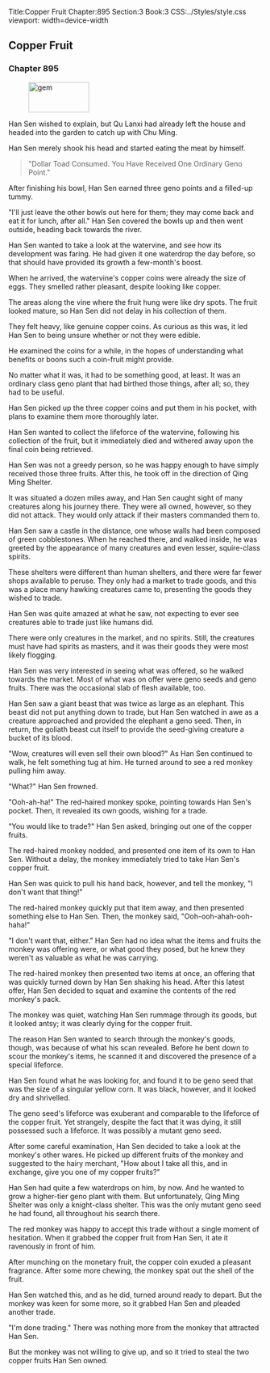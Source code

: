 Title:Copper Fruit 
Chapter:895 
Section:3 
Book:3 
CSS:../Styles/style.css 
viewport: width=device-width
  
## Copper Fruit
### Chapter 895
  
<figure>
	<img src="../Images/gem.gif" alt="gem" id="gem" width="120" height="60" />
</figure>
  

  
Han Sen wished to explain, but Qu Lanxi had already left the house and headed into the garden to catch up with Chu Ming.

Han Sen merely shook his head and started eating the meat by himself.

> "Dollar Toad Consumed. You Have Received One Ordinary Geno Point."

After finishing his bowl, Han Sen earned three geno points and a filled-up tummy.

"I'll just leave the other bowls out here for them; they may come back and eat it for lunch, after all." Han Sen covered the bowls up and then went outside, heading back towards the river.

Han Sen wanted to take a look at the watervine, and see how its development was faring. He had given it one waterdrop the day before, so that should have provided its growth a few-month's boost.

When he arrived, the watervine's copper coins were already the size of eggs. They smelled rather pleasant, despite looking like copper.

The areas along the vine where the fruit hung were like dry spots. The fruit looked mature, so Han Sen did not delay in his collection of them.

They felt heavy, like genuine copper coins. As curious as this was, it led Han Sen to being unsure whether or not they were edible.

He examined the coins for a while, in the hopes of understanding what benefits or boons such a coin-fruit might provide.

No matter what it was, it had to be something good, at least. It was an ordinary class geno plant that had birthed those things, after all; so, they had to be useful.

Han Sen picked up the three copper coins and put them in his pocket, with plans to examine them more thoroughly later.

Han Sen wanted to collect the lifeforce of the watervine, following his collection of the fruit, but it immediately died and withered away upon the final coin being retrieved.

Han Sen was not a greedy person, so he was happy enough to have simply received those three fruits. After this, he took off in the direction of Qing Ming Shelter.

It was situated a dozen miles away, and Han Sen caught sight of many creatures along his journey there. They were all owned, however, so they did not attack. They would only attack if their masters commanded them to.

Han Sen saw a castle in the distance, one whose walls had been composed of green cobblestones. When he reached there, and walked inside, he was greeted by the appearance of many creatures and even lesser, squire-class spirits.

These shelters were different than human shelters, and there were far fewer shops available to peruse. They only had a market to trade goods, and this was a place many hawking creatures came to, presenting the goods they wished to trade.

Han Sen was quite amazed at what he saw, not expecting to ever see creatures able to trade just like humans did.

There were only creatures in the market, and no spirits. Still, the creatures must have had spirits as masters, and it was their goods they were most likely flogging.

Han Sen was very interested in seeing what was offered, so he walked towards the market. Most of what was on offer were geno seeds and geno fruits. There was the occasional slab of flesh available, too.

Han Sen saw a giant beast that was twice as large as an elephant. This beast did not put anything down to trade, but Han Sen watched in awe as a creature approached and provided the elephant a geno seed. Then, in return, the goliath beast cut itself to provide the seed-giving creature a bucket of its blood.

"Wow, creatures will even sell their own blood?" As Han Sen continued to walk, he felt something tug at him. He turned around to see a red monkey pulling him away.

"What?" Han Sen frowned.

"Ooh-ah-ha!" The red-haired monkey spoke, pointing towards Han Sen's pocket. Then, it revealed its own goods, wishing for a trade.

"You would like to trade?" Han Sen asked, bringing out one of the copper fruits.

The red-haired monkey nodded, and presented one item of its own to Han Sen. Without a delay, the monkey immediately tried to take Han Sen's copper fruit.

Han Sen was quick to pull his hand back, however, and tell the monkey, "I don't want that thing!"

The red-haired monkey quickly put that item away, and then presented something else to Han Sen. Then, the monkey said, "Ooh-ooh-ahah-ooh-haha!"

"I don't want that, either." Han Sen had no idea what the items and fruits the monkey was offering were, or what good they posed, but he knew they weren't as valuable as what he was carrying.

The red-haired monkey then presented two items at once, an offering that was quickly turned down by Han Sen shaking his head. After this latest offer, Han Sen decided to squat and examine the contents of the red monkey's pack.

The monkey was quiet, watching Han Sen rummage through its goods, but it looked antsy; it was clearly dying for the copper fruit.

The reason Han Sen wanted to search through the monkey's goods, though, was because of what his scan revealed. Before he bent down to scour the monkey's items, he scanned it and discovered the presence of a special lifeforce.

Han Sen found what he was looking for, and found it to be geno seed that was the size of a singular yellow corn. It was black, however, and it looked dry and shrivelled.

The geno seed's lifeforce was exuberant and comparable to the lifeforce of the copper fruit. Yet strangely, despite the fact that it was dying, it still possessed such a lifeforce. It was possibly a mutant geno seed.

After some careful examination, Han Sen decided to take a look at the monkey's other wares. He picked up different fruits of the monkey and suggested to the hairy merchant, "How about I take all this, and in exchange, give you one of my copper fruits?"

Han Sen had quite a few waterdrops on him, by now. And he wanted to grow a higher-tier geno plant with them. But unfortunately, Qing Ming Shelter was only a knight-class shelter. This was the only mutant geno seed he had found, all throughout his search there.

The red monkey was happy to accept this trade without a single moment of hesitation. When it grabbed the copper fruit from Han Sen, it ate it ravenously in front of him.

After munching on the monetary fruit, the copper coin exuded a pleasant fragrance. After some more chewing, the monkey spat out the shell of the fruit.

Han Sen watched this, and as he did, turned around ready to depart. But the monkey was keen for some more, so it grabbed Han Sen and pleaded another trade.

"I'm done trading." There was nothing more from the monkey that attracted Han Sen.

But the monkey was not willing to give up, and so it tried to steal the two copper fruits Han Sen owned.